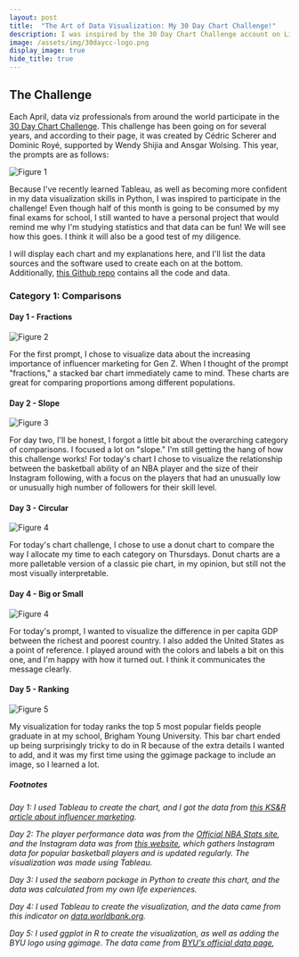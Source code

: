 ```yaml
---
layout: post
title:  "The Art of Data Visualization: My 30 Day Chart Challenge!"
description: I was inspired by the 30 Day Chart Challenge account on LinkedIn. Can I make a data visualization each day in April that I'm proud to show off?
image: /assets/img/30daycc-logo.png
display_image: true
hide_title: true
---
```


## The Challenge

Each April, data viz professionals from around the world participate in the [30 Day Chart Challenge](https://www.linkedin.com/company/30daychartchallenge/posts/?feedView=all). This challenge has been going on for several years, and according to their page, it was created by Cédric Scherer and Dominic Royé, supported by Wendy Shijia and Ansgar Wolsing. This year, the prompts are as follows:

![Figure 1](https://sofiadscribner.github.io/insights-unlocked-blog/assets/img/prompts.jpg)

Because I've recently learned Tableau, as well as becoming more confident in my data visualization skills in Python, I was inspired to participate in the challenge! Even though half of this month is going to be consumed by my final exams for school, I still wanted to have a personal project that would remind me why I'm studying statistics and that data can be fun! We will see how this goes. I think it will also be a good test of my diligence.

I will display each chart and my explanations here, and I'll list the data sources and the software used to create each on at the bottom. Additionally, [this Github repo](https://github.com/sofiadscribner/30-day-chart-challenge) contains all the code and data.

### Category 1: Comparisons

#### Day 1 - Fractions

![Figure 2](https://sofiadscribner.github.io/insights-unlocked-blog/assets/img/day-1.png)

For the first prompt, I chose to visualize data about the increasing importance of influencer marketing for Gen Z. When I thought of the prompt "fractions," a stacked bar chart immediately came to mind. These charts are great for comparing proportions among different populations.

#### Day 2 - Slope

![Figure 3](https://sofiadscribner.github.io/insights-unlocked-blog/assets/img/day-2.png)

For day two, I'll be honest, I forgot a little bit about the overarching category of comparisons. I focused a lot on "slope." I'm still getting the hang of how this challenge works! For today's chart I chose to visualize the relationship between the basketball ability of an NBA player and the size of their Instagram following, with a focus on the players that had an unusually low or unusually high number of followers for their skill level.

#### Day 3 - Circular

![Figure 4](https://sofiadscribner.github.io/insights-unlocked-blog/assets/img/donut.png)

For today's chart challenge, I chose to use a donut chart to compare the way I allocate my time to each category on Thursdays. Donut charts are a more palletable version of a classic pie chart, in my opinion, but still not the most visually interpretable.

#### Day 4 - Big or Small

![Figure 4](https://sofiadscribner.github.io/insights-unlocked-blog/assets/img/gdp.png)

For today's prompt, I wanted to visualize the difference in per capita GDP between the richest and poorest country. I also added the United States as a point of reference. I played around with the colors and labels a bit on this one, and I'm happy with how it turned out. I think it communicates the message clearly.

#### Day 5 - Ranking

![Figure 5](https://sofiadscribner.github.io/insights-unlocked-blog/assets/img/byu_plot.png)

My visualization for today ranks the top 5 most popular fields people graduate in at my school, Brigham Young University. This bar chart ended up being surprisingly tricky to do in R because of the extra details I wanted to add, and it was my first time using the ggimage package to include an image, so I learned a lot.


##### Footnotes

*Day 1: I used Tableau to create the chart, and I got the data from [this KS&R article about influencer marketing](https://www.ksrinc.com/how-much-influence-influencers-have/).*

*Day 2: The player performance data was from the [Official NBA Stats site](https://www.nba.com/stats), and the Instagram data was from [this website](https://www.popularbasketballers.com/), which gathers Instagram data for popular basketball players and is updated regularly. The visualization was made using Tableau.*

*Day 3:  I used the seaborn package in Python to create this chart, and the data was calculated from my own life experiences.*

*Day 4: I used Tableau to create the visualization, and the data came from this indicator on [data.worldbank.org](https://data.worldbank.org/indicator/NY.GDP.PCAP.CD).*

*Day 5: I used ggplot in R to create the visualization, as well as adding the BYU logo using ggimage. The data came from [BYU's official data page](https://data.byu.edu/0000018f-0714-d406-a19f-c75e9aca0000/cds-2023-2024-pdf),*